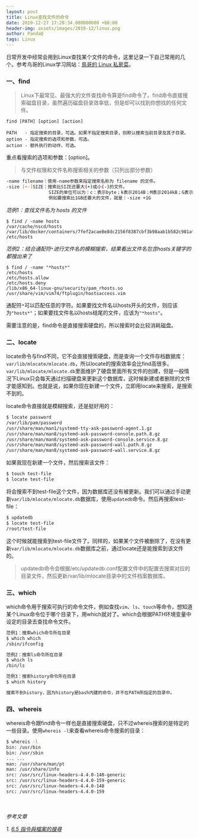```yaml
---
layout: post
title: Linux查找文件的命令
date: 2019-12-27 17:28:34.000000000 +08:00
header-img: assets/images/2019-12/linux.png
author: PandaQ
tags: Linux
---
```


日常开发中经常会用到Linux查找某个文件的命令，这里记录一下自己常用的几个。参考鸟哥的Linux学习网站：[鳥哥的 Linux 私房菜](http://linux.vbird.org)。

### 一、find

>Linux下最常见、最强大的文件查找命令算是find命令了。find命令直接搜索磁盘目录，虽然遍历磁盘目录效率低，但是却可以找到你想找的任何文件。

```
find [PATH] [option] [action]

PATH   - 指定搜索的目录，可选。如果不指定搜索目录，则默认搜索当前目录及其子目录。
option - 指定搜索的选项和参数，可选。
action - 额外执行的动作，可选。
```

重点看搜索的选项和参数：[option]。

>与文件权限和文件名称搜索相关的参数（只列出部分参数）

```bash
-name filename：使用-name参数来指定搜索名称为 filename 的文件。
-size [+-]SIZE：搜索比SIZE还要大(+)或小(-)的文件。
                SIZE的单位可以为：c：表示byte；k表示2014B；M表示2014kB；G表示1024MB
                例如要搜索比1GB还要大的文件，就是：-size +1G  
```
             
                
*范例1：查找文件名为 hosts 的文件*

```
$ find / -name hosts
/var/cache/nscd/hosts
/var/lib/docker/containers/7fef2acae8e8dc2156f8387cbf3b98aab1b582c981af4ef536a53277d248acf4/hosts
/etc/hosts
```

*范例2：结合通配符`*`进行文件名的模糊搜索，结果看出文件名包含hosts关键字的都搜出来了*

```
$ find / -name "*hosts*"
/etc/hosts
/etc/hosts.allow
/etc/hosts.deny
/lib/x86_64-linux-gnu/security/pam_rhosts.so
/usr/share/vim/vim74/ftplugin/hostsaccess.vim
```

通配符`*`可以匹配任意的字符。如果要找文件名以hosts开头的文件，则应该为`"hosts*"`；如果要找文件名以hosts结尾的文件，应该为`"*hosts"`。

需要注意的是，find命令是直接搜索硬盘的，所以搜索时会比较消耗磁盘。

### 二、locate

locate命令与find不同，它不会直接搜索硬盘，而是查询一个文件存档数据库：`var/lib/mlocate/mlocate.db`，所以locate的搜索效率会比find高很多。`var/lib/mlocate/mlocate.db`里面维护了硬盘里面所有文件的创建，但是一般情况下Linux只会每天通过扫描硬盘来更新这个数据库，这时候新建或者删除的文件才能感知到。也就是说，如果你现在新建一个文件，立即用locate来搜索，是搜索不到的。

locate命令直接就是模糊搜索，还是挺好用的：

```bash
$ locate password
/var/lib/pam/password
/usr/share/man/man1/systemd-tty-ask-password-agent.1.gz
/usr/share/man/man8/systemd-ask-password-console.path.8.gz
/usr/share/man/man8/systemd-ask-password-console.service.8.gz
/usr/share/man/man8/systemd-ask-password-wall.path.8.gz
/usr/share/man/man8/systemd-ask-password-wall.service.8.gz
```

如果我现在新建一个文件，然后搜索该文件：

```bash
$ touch test-file
$ locate test-file
```

将会搜索不到test-file这个文件，因为数据库还没有被更新。我们可以通过手动更新`var/lib/mlocate/mlocate.db`数据库，使用`updatedb`命令。然后再搜索test-file：

```bash
$ updatedb
$ locate test-file
/root/test-file
```

这个时候就能搜索到test-file文件了。同样的，如果某个文件被删除了，在没有更新`var/lib/mlocate/mlocate.db`数据库之前，通过locate还是能搜索到该文件的。

>updatedb命令会根据/etc/updatedb.conf配置文件中的配置去搜索对应的目录文件，然后更新/var/lib/mlocate目录中的文件档案数据库。

### 三、which

which命令用于搜索可执行的命令文件，例如查找`vim`、`ls`、`touch`等命令，想知道某个Linux命令位于哪个目录下，用which就对了。which会根据PATH环境变量中设定的目录去查找命令文件。

```bash
范例1：搜索which命令所在目录
$ which which
/sbin/ifconfig

范例2：搜索ls命令所在目录
$ which ls
/bin/ls

范例3：搜索history命令所在目录
$ which history

搜索不到history，因为history是bash内建的命令，并不在PATH所指定的目录中。
```

### 四、whereis

whereis命令跟find命令一样也是直接搜索硬盘，只不过whereis搜索的是特定的一些目录。使用`whereis -l`来查看whereis命令搜索的目录：

```bash
$ whereis -l
bin: /usr/bin
bin: /usr/sbin
... ...
man: /usr/share/man/pt
man: /usr/share/info
src: /usr/src/linux-headers-4.4.0-148-generic
src: /usr/src/linux-headers-4.4.0-159-generic
src: /usr/src/linux-headers-4.4.0-148
src: /usr/src/linux-headers-4.4.0-159
```


<br /><br />
*参考文章*

*1. [6.5 指令與檔案的搜尋](http://linux.vbird.org/linux_basic/0220filemanager.php#file_find)* <br />